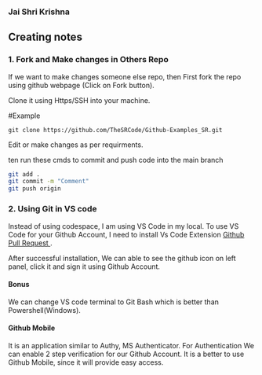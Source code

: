 ### Jai Shri Krishna

## Creating notes

### 1. Fork and Make changes in Others Repo 

If we want to make changes someone else repo, then
First fork the repo using github webpage (Click on Fork button).

Clone it using Https/SSH into your machine.

#Example

`git clone https://github.com/TheSRCode/Github-Examples_SR.git`

Edit or make changes as per requirments.

ten run these cmds to commit and push code into the main branch

```  sh 
git add .
git commit -m "Comment"
git push origin
```

### 2. Using Git in VS code

Instead of using codespace, I am using VS Code in my local.
To use VS Code for your Github Account, I need to install Vs Code Extension [ Github Pull Request ]( https://marketplace.visualstudio.com/items?itemName=GitHub.vscode-pull-request-github ).

After successful installation, We can able to see the github icon on left panel, click it and sign it using Github Account.

#### Bonus
We can change VS code terminal to Git Bash which is better than Powershell(Windows).

#### Github Mobile

It is an application similar to Authy, MS Authenticator.
For Authentication We can enable 2 step verification for our Github Account.
It is a better to use Github Mobile, since it will provide easy access.
